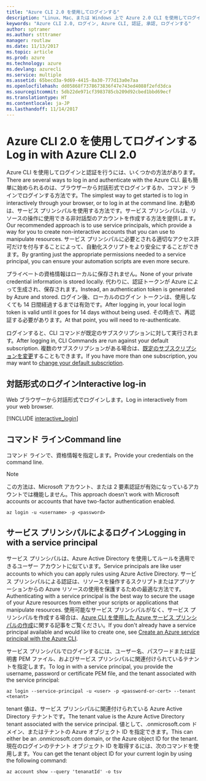 ```yaml
---
title: "Azure CLI 2.0 を使用してログインする"
description: "Linux、Mac、または Windows 上で Azure 2.0 CLI を使用してログインします。"
keywords: "Azure CLI 2.0, ログイン, Azure CLI, 認証, 承認, ログインする"
author: sptramer
ms.author: stttramer
manager: routlaw
ms.date: 11/13/2017
ms.topic: article
ms.prod: azure
ms.technology: azure
ms.devlang: azurecli
ms.service: multiple
ms.assetid: 65becd3a-9d69-4415-8a30-777d13a0e7aa
ms.openlocfilehash: dd05868f7378673836f47e743ed4088f2efd3dca
ms.sourcegitcommit: 5db22de971cf3983785cb209d92cbed1bbd69ecf
ms.translationtype: HT
ms.contentlocale: ja-JP
ms.lasthandoff: 11/14/2017
---
```

# <a name="log-in-with-azure-cli-20"></a><span data-ttu-id="c8272-104">Azure CLI 2.0 を使用してログインする</span><span class="sxs-lookup"><span data-stu-id="c8272-104">Log in with Azure CLI 2.0</span></span>

<span data-ttu-id="c8272-105">Azure CLI を使用してログインと認証を行うには、いくつかの方法があります。</span><span class="sxs-lookup"><span data-stu-id="c8272-105">There are several ways to log in and authenticate with the Azure CLI.</span></span> <span data-ttu-id="c8272-106">最も簡単に始められるのは、ブラウザーから対話形式でログインするか、コマンド ラインでログインする方法です。</span><span class="sxs-lookup"><span data-stu-id="c8272-106">The simplest way to get started is to log in interactively through your browser, or to log in at the command line.</span></span> <span data-ttu-id="c8272-107">お勧めは、サービス プリンシパルを使用する方法です。サービス プリンシパルは、リソースの操作に使用できる非対話型のアカウントを作成する方法を提供します。</span><span class="sxs-lookup"><span data-stu-id="c8272-107">Our recommended approach is to use service principals, which provide a way for you to create non-interactive accounts that you can use to manipulate resources.</span></span> <span data-ttu-id="c8272-108">サービス プリンシパルに必要とされる適切なアクセス許可だけを付与することによって、自動化スクリプトをより安全にすることができます。</span><span class="sxs-lookup"><span data-stu-id="c8272-108">By granting just the appropriate permissions needed to a service principal, you can ensure your automation scripts are even more secure.</span></span> 

<span data-ttu-id="c8272-109">プライベートの資格情報はローカルに保存されません。</span><span class="sxs-lookup"><span data-stu-id="c8272-109">None of your private credential information is stored locally.</span></span> <span data-ttu-id="c8272-110">代わりに、認証トークンが Azure によって生成され、保存されます。</span><span class="sxs-lookup"><span data-stu-id="c8272-110">Instead, an authentication token is generated by Azure and stored.</span></span> <span data-ttu-id="c8272-111">ログイン後、ローカルのログイン トークンは、使用しなくても 14 日間経過するまでは有効です。</span><span class="sxs-lookup"><span data-stu-id="c8272-111">After logging in, your local login token is valid until it goes for 14 days without being used.</span></span> <span data-ttu-id="c8272-112">その時点で、再認証する必要があります。</span><span class="sxs-lookup"><span data-stu-id="c8272-112">At that point, you will need to re-authenticate.</span></span>

<span data-ttu-id="c8272-113">ログインすると、CLI コマンドが既定のサブスクリプションに対して実行されます。</span><span class="sxs-lookup"><span data-stu-id="c8272-113">After logging in, CLI Commands are run against your default subscription.</span></span> <span data-ttu-id="c8272-114">複数のサブスクリプションがある場合は、[既定のサブスクリプションを変更](manage-azure-subscriptions-azure-cli.md)することもできます。</span><span class="sxs-lookup"><span data-stu-id="c8272-114">If you have more than one subscription, you may want to [change your default subscription](manage-azure-subscriptions-azure-cli.md).</span></span>

## <a name="interactive-log-in"></a><span data-ttu-id="c8272-115">対話形式のログイン</span><span class="sxs-lookup"><span data-stu-id="c8272-115">Interactive log-in</span></span>

<span data-ttu-id="c8272-116">Web ブラウザーから対話形式でログインします。</span><span class="sxs-lookup"><span data-stu-id="c8272-116">Log in interactively from your web browser.</span></span>

[!INCLUDE [interactive_login](includes/interactive-login.md)]

## <a name="command-line"></a><span data-ttu-id="c8272-117">コマンド ライン</span><span class="sxs-lookup"><span data-stu-id="c8272-117">Command line</span></span>

<span data-ttu-id="c8272-118">コマンド ラインで、資格情報を指定します。</span><span class="sxs-lookup"><span data-stu-id="c8272-118">Provide your credentials on the command line.</span></span>

> [!Note]
> <span data-ttu-id="c8272-119">この方法は、Microsoft アカウント、または 2 要素認証が有効になっているアカウントでは機能しません。</span><span class="sxs-lookup"><span data-stu-id="c8272-119">This approach doesn't work with Microsoft accounts or accounts that have two-factor authentication enabled.</span></span>

```azurecli-interactive
az login -u <username> -p <password>
```

## <a name="logging-in-with-a-service-principal"></a><span data-ttu-id="c8272-120">サービス プリンシパルによるログイン</span><span class="sxs-lookup"><span data-stu-id="c8272-120">Logging in with a service principal</span></span>

<span data-ttu-id="c8272-121">サービス プリンシパルは、Azure Active Directory を使用してルールを適用できるユーザー アカウントに似ています。</span><span class="sxs-lookup"><span data-stu-id="c8272-121">Service principals are like user accounts to which you can apply rules using Azure Active Directory.</span></span>
<span data-ttu-id="c8272-122">サービス プリンシパルによる認証は、リソースを操作するスクリプトまたはアプリケーションからの Azure リソースの使用を保護するための最適な方法です。</span><span class="sxs-lookup"><span data-stu-id="c8272-122">Authenticating with a service principal is the best way to secure the usage of your Azure resources from either your scripts or applications that manipulate resources.</span></span> <span data-ttu-id="c8272-123">使用可能なサービス プリンシパルがなく、サービス プリンシパルを作成する場合は、[Azure CLI を使用した Azure サービス プリンシパルの作成](create-an-azure-service-principal-azure-cli.md)に関する記事をご覧ください。</span><span class="sxs-lookup"><span data-stu-id="c8272-123">If you don't already have a service principal available and would like to create one, see [Create an Azure service principal with the Azure CLI](create-an-azure-service-principal-azure-cli.md).</span></span>

<span data-ttu-id="c8272-124">サービス プリンシパルでログインするには、ユーザー名、パスワードまたは証明書 PEM ファイル、およびサービス プリンシパルに関連付けられているテナントを指定します。</span><span class="sxs-lookup"><span data-stu-id="c8272-124">To log in with a service principal, you provide the username, password or certificate PEM file, and the tenant associated with the service principal:</span></span>

```azurecli-interactive
az login --service-principal -u <user> -p <password-or-cert> --tenant <tenant>
```

<span data-ttu-id="c8272-125">tenant 値は、サービス プリンシパルに関連付けられている Azure Active Directory テナントです。</span><span class="sxs-lookup"><span data-stu-id="c8272-125">The tenant value is the Azure Active Directory tenant associated with the service principal.</span></span> <span data-ttu-id="c8272-126">値として、.onmicrosoft.com ドメイン、またはテナントの Azure オブジェクト ID を指定できます。</span><span class="sxs-lookup"><span data-stu-id="c8272-126">This can either be an .onmicrosoft.com domain, or the Azure object ID for the tenant.</span></span>
<span data-ttu-id="c8272-127">現在のログインのテナント オブジェクト ID を取得するには、次のコマンドを使用します。</span><span class="sxs-lookup"><span data-stu-id="c8272-127">You can get the tenant object ID for your current login by using the following command:</span></span>

```azurecli
az account show --query 'tenanatId' -o tsv
```

